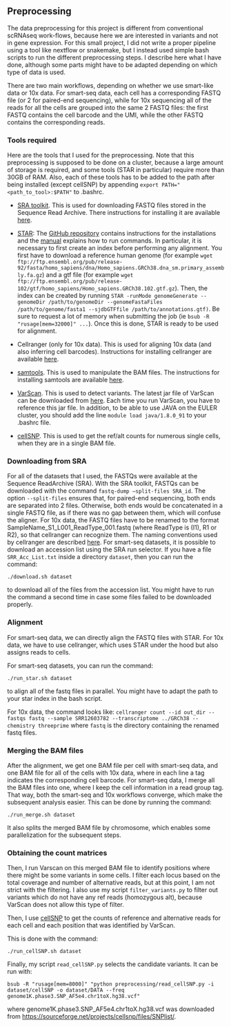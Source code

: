 ## Preprocessing

The data preprocessing for this project is different from conventional scRNAseq work-flows, because here we are interested in variants and not in gene expression. For this small project, I did not write a proper pipeline using a tool like nextflow or snakemake, but I instead used simple bash scripts to run the different preprocessing steps. I describe here what I have done, although some parts might have to be adapted depending on which type of data is used.

There are two  main  workflows,  depending  on  whether  we  use  smart-like  data  or  10x  data. For smart-seq data, each cell has a corresponding FASTQ file (or 2 for paired-end sequencing), while for 10x sequencing all of the reads for all the cells are grouped into the same 2 FASTQ files:  the first FASTQ contains the cell barcode and the UMI, while the other FASTQ contains the corresponding reads.

### Tools required
Here are the tools that I used for the preprocessing. Note that this preprocessing is supposed to be done on a cluster, because a large amount of storage is required, and some tools (STAR in particular) require more than 30GB of RAM. Also, each of these tools has to be added to the path after being installed (except cellSNP) by appending `export PATH="<path_to_tool>:$PATH"` to .bashrc.
* [SRA toolkit](https://trace.ncbi.nlm.nih.gov/Traces/sra/sra.cgi?view=toolkit_doc). This is used for downloading FASTQ files stored in the Sequence Read Archive. There instructions for installing it are available [here](https://github.com/ncbi/sra-tools/wiki/02.-Installing-SRA-Toolkit).

* [STAR](https://github.com/alexdobin/STAR): The [GitHub repository](https://github.com/alexdobin/STAR) contains instructions for the installations and the [manual](https://physiology.med.cornell.edu/faculty/skrabanek/lab/angsd/lecture_notes/STARmanual.pdf) explains how to run commands. In particular, it is necessary to first create an index before performing any alignment. You first have to download a reference human genome (for example `wget ftp://ftp.ensembl.org/pub/release-92/fasta/homo_sapiens/dna/Homo_sapiens.GRCh38.dna_sm.primary_assembly.fa.gz`) and a gtf file (for example `wget ftp://ftp.ensembl.org/pub/release-102/gtf/homo_sapiens/Homo_sapiens.GRCh38.102.gtf.gz`). Then, the index can be created by running `STAR -runMode genomeGenerate --genomeDir /path/to/genomeDir --genomeFastaFiles /path/to/genome/fasta1 --sjdbGTFfile /path/to/annotations.gtf)`. Be sure to request a lot of memory when submitting the job (ie `bsub -R "rusage[mem=32000]" ...`). Once this is done, STAR is ready to be used for alignment.

* Cellranger (only for 10x data). This is used for aligning 10x data (and also inferring cell barcodes). Instructions for installing cellranger are available [here](https://support.10xgenomics.com/single-cell-gene-expression/software/pipelines/latest/using/tutorial_in).

* [samtools](http://www.htslib.org/). This is used to manipulate the BAM files. The instructions for installing samtools are available [here](http://www.htslib.org/download/).

* [VarScan](http://varscan.sourceforge.net/). This is used to detect variants. The latest jar file of VarScan can be downloaded from [here](https://sourceforge.net/projects/varscan/files/). Each time you run VarScan, you have to reference this jar file. In addition, to be able to use JAVA on the EULER cluster, you should add the line `module load java/1.8.0_91` to your .bashrc file.

* [cellSNP](https://github.com/single-cell-genetics/cellSNP). This is used to get the ref/alt counts for numerous single cells, when they are in a single BAM file.



### Downloading from SRA

For all of the datasets that I used,  the FASTQs were available at the Sequence ReadArchive (SRA). With the SRA toolkit, FASTQs  can  be downloaded with the command `fastq-dump –split-files SRA_id`.  The option `--split-files` ensures that, for paired-end sequencing, both ends are separated into 2 files.  Otherwise, both ends would be concatenated in a single FASTQ file, as if there was no gap between them,  which will confuse the aligner.  For 10x data,  the FASTQ files have to be renamed to the format SampleName_S1_L001_ReadType_001.fastq (where ReadType is (I1), R1 or R2), so that cellranger can recognize them. The naming conventions used by cellranger are described [here](https://kb.10xgenomics.com/hc/en-us/articles/115003802691-How-do-I-prepare-Sequence-Read-Archive-SRA-data-from-NCBI-for-Cell-Ranger-). For smart-seq datasets, it is possible to download an accession list using the SRA run selector. If you have a file `SRR_Acc_List.txt` inside a directory `dataset`, then you can run the command:

`./download.sh dataset` 

to download all of the files from the accession list. You might have to run the command a second time in case some files failed to be downloaded properly.


### Alignment

For smart-seq data, we can directly align the FASTQ files with STAR. For 10x data, we have to use cellranger, which uses STAR under the hood but also assigns reads to cells.

For smart-seq datasets, you can run the command:

`./run_star.sh dataset`

to align all of the fastq files in parallel. You might have to adapt the path to your star index in the bash script.

For 10x data, the command looks like: `cellranger count --id out_dir --fastqs fastq --sample SRR12603782 --transcriptome ../GRCh38 --chemistry threeprime` where `fastq` is the directory containing the renamed fastq files.

### Merging the BAM files

After the alignment, we get one BAM file per cell with smart-seq data, and one BAM file for all of the cells with 10x data, where in each line a tag indicates the corresponding cell barcode.  For smart-seq data, I merge all the BAM files into one, where I keep the cell information in a read group tag.  That way, both the smart-seq and 10x workflows converge, which make the subsequent analysis easier. This can be done by running the command:

`./run_merge.sh dataset`

It also splits the merged BAM file by chromosome, which enables some parallelization for the subsequent steps.

### Obtaining the count matrices

Then, I run Varscan on this merged BAM file to identify positions where there might be some variants in some cells.  I filter each locus based on the total coverage and number of alternative reads, but at this point, I am not strict with the filtering. I also use my script `filter_variants.py` to filter out variants which do not have any ref reads (homozygous alt), because VarScan does not allow this type of filter. 

Then, I use [cellSNP](https://github.com/single-cell-genetics/cellSNP) to get the counts of reference and alternative reads for each cell and each position that was identified by VarScan.

This is done with the command:

`./run_cellSNP.sh dataset`

Finally, my script `read_cellSNP.py` selects the candidate variants. It can be run with:

`bsub -R "rusage[mem=8000]" "python preprocessing/read_cellSNP.py -i dataset/cellSNP -o dataset/DATA --freq genome1K.phase3.SNP_AF5e4.chr1toX.hg38.vcf"`

where genome1K.phase3.SNP_AF5e4.chr1toX.hg38.vcf was downloaded from https://sourceforge.net/projects/cellsnp/files/SNPlist/.


